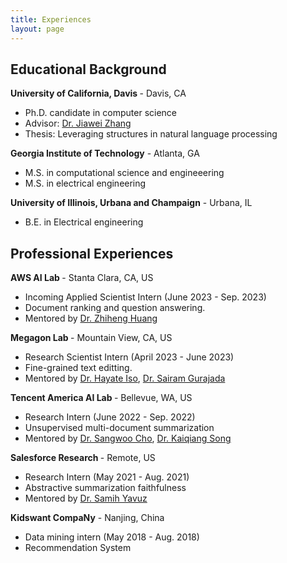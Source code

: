 ```yaml
---
title: Experiences
layout: page
---
```


## Educational Background

<b>  University of California, Davis </b> - Davis, CA
<ul>
    <li>
    Ph.D. candidate in computer science
    </li>
    <li>
        Advisor: <a href="http://jiaweizhang.net/">Dr. Jiawei Zhang</a>
    </li>
    <li>
        Thesis: Leveraging structures in natural language processing
    </li>
</ul>

<b> Georgia Institute of Technology</b> - Atlanta, GA
<ul>
   <li>
        M.S. in computational science and engineeering
    </li>
       <li>
        M.S. in electrical engineering
    </li>
</ul>
<b> University of Illinois, Urbana and Champaign</b> - Urbana, IL
<ul>
    <li>
        B.E. in Electrical engineering
    </li>
</ul>

## Professional Experiences

<b> AWS AI Lab </b> - Stanta Clara, CA, US
<ul>
    <li>
        Incoming Applied Scientist Intern (June 2023 - Sep. 2023)
    </li>
    <li>
        Document ranking and question answering. 
    </li>
    <li>
        Mentored by <a href="https://scholar.google.com/citations?user=uW8JaBsAAAAJ&hl=en">Dr. Zhiheng Huang</a>
    </li>
</ul>

<b> Megagon Lab </b> - Mountain View, CA, US
<ul>
    <li>
        Research Scientist Intern (April 2023 - June 2023)
    </li>
    <li>
        Fine-grained text editting.
    </li>
    <li>
        Mentored by <a href="https://isomap.github.io/">Dr. Hayate Iso</a>, <a href="https://sairamgv.github.io/">Dr. Sairam Gurajada</a> 
    </li>
</ul>



<b> Tencent America AI Lab </b> - Bellevue, WA, US
<ul>
    <li>
        Research Intern (June 2022 - Sep. 2022)
    </li>
    <li>
        Unsupervised multi-document summarization
    </li>
    <li>
        Mentored by <a href="https://sangwoo3.github.io/">Dr. Sangwoo Cho</a>, <a href="https://scholar.google.com/citations?user=PHoJwakAAAAJ&hl=en">Dr. Kaiqiang Song</a>
    </li>
</ul>


<b> Salesforce Research </b> - Remote, US
<ul>
<li>
    Research Intern (May 2021 - Aug. 2021)
</li>
<li>
    Abstractive summarization faithfulness
</li>
<li>
Mentored by <a href="https://scholar.google.co.uk/citations?user=krh3p8AAAAAJ&hl=en">Dr. Samih Yavuz</a>
</li>
</ul>

<b> Kidswant CompaNy</b> - Nanjing, China
<ul>
<li>
    Data mining intern (May 2018 - Aug. 2018)
</li>
<li>
    Recommendation System
</li>
</ul>










